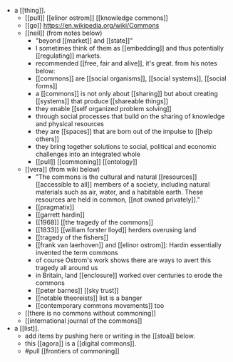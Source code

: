 - a [[thing]].
	- [[pull]] [[elinor ostrom]] [[knowledge commons]]
	- [[go]] https://en.wikipedia.org/wiki/Commons
	- [[neil]] (from notes below)
		- "beyond [[market]] and [[state]]"
		- I sometimes think of them as [[embedding]] and thus potentially [[regulating]] markets.
		- recommended [[free, fair and alive]], it's great. from his notes below:
		- [[commons]] are [[social organisms]], [[social systems]], [[social forms]]
		- a [[commons]] is not only about [[sharing]] but about creating [[systems]] that produce [[shareable things]]
		- they enable [[self organized problem solving]]
		- through social processes that build on the sharing of knowledge and physical resources
		- they are [[spaces]] that are born out of the impulse to [[help others]]
		- they bring together solutions to social, political and economic challenges into an integrated whole
		- [[pull]] [[commoning]] [[ontology]]
	- [[vera]] (from wiki below)
		- "The commons is the cultural and natural [[resources]] [[accessible to all]] members of a society, including natural materials such as air, water, and a habitable earth. These resources are held in common, [[not owned privately]]."
		- [[pragmatix]]
		- [[garrett hardin]]
		- [[1968]] [[the tragedy of the commons]]
		- [[1833]] [[william forster lloyd]] herders overusing land
		- [[tragedy of the fishers]]
		- [[frank van laerhoven]] and [[elinor ostrom]]: Hardin essentially invented the term commons
		- of course Ostrom's work shows there are ways to avert this tragedy all around us
		- in Britain, land [[enclosure]] worked over centuries to erode the commons
		- [[peter barnes]] [[sky trust]]
		- [[notable theoreists]] list is a banger
		- [[contemporary commons movements]] too
	- [[there is no commons without commoning]]
	- [[international journal of the commons]]
- a [[list]].
	- add items by pushing here or writing in the [[stoa]] below.
	- this [[agora]] is a [[digital commons]].
	- #pull [[frontiers of commoning]]